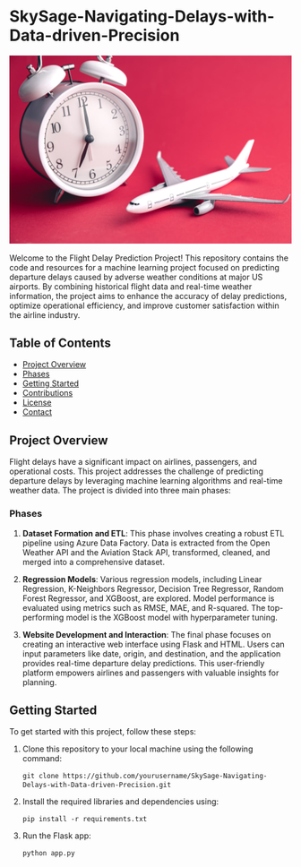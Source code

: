 # SkySage-Navigating-Delays-with-Data-driven-Precision


![Flight Delays](https://github.com/saikumar28102000/SkySage-Navigating-Delays-with-Data-driven-Precision/blob/main/white-alarm-clock-airplane-background-viva-magenta.jpg)

Welcome to the Flight Delay Prediction Project! This repository contains the code and resources for a machine learning project focused on predicting departure delays caused by adverse weather conditions at major US airports. By combining historical flight data and real-time weather information, the project aims to enhance the accuracy of delay predictions, optimize operational efficiency, and improve customer satisfaction within the airline industry.

## Table of Contents

- [Project Overview](#project-overview)
- [Phases](#phases)
- [Getting Started](#getting-started)
- [Contributions](#contributions)
- [License](#license)
- [Contact](#contact)

## Project Overview

Flight delays have a significant impact on airlines, passengers, and operational costs. This project addresses the challenge of predicting departure delays by leveraging machine learning algorithms and real-time weather data. The project is divided into three main phases:

### Phases

1. **Dataset Formation and ETL**: This phase involves creating a robust ETL pipeline using Azure Data Factory. Data is extracted from the Open Weather API and the Aviation Stack API, transformed, cleaned, and merged into a comprehensive dataset.
   
2. **Regression Models**: Various regression models, including Linear Regression, K-Neighbors Regressor, Decision Tree Regressor, Random Forest Regressor, and XGBoost, are explored. Model performance is evaluated using metrics such as RMSE, MAE, and R-squared. The top-performing model is the XGBoost model with hyperparameter tuning.

3. **Website Development and Interaction**: The final phase focuses on creating an interactive web interface using Flask and HTML. Users can input parameters like date, origin, and destination, and the application provides real-time departure delay predictions. This user-friendly platform empowers airlines and passengers with valuable insights for planning.

## Getting Started

To get started with this project, follow these steps:

1. Clone this repository to your local machine using the following command:
   ```
   git clone https://github.com/yourusername/SkySage-Navigating-Delays-with-Data-driven-Precision.git
   ```

2. Install the required libraries and dependencies using:
   ```
   pip install -r requirements.txt
   ```

3. Run the Flask app:
   ```
   python app.py
   ```

